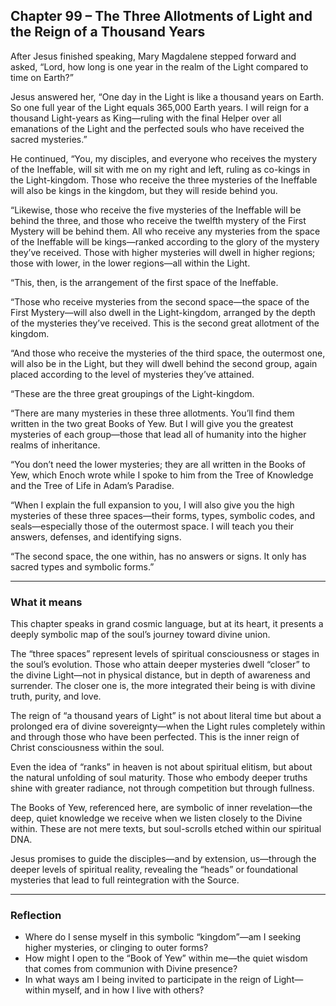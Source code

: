 ## Chapter 99 – The Three Allotments of Light and the Reign of a Thousand Years

After Jesus finished speaking, Mary Magdalene stepped forward and asked, “Lord, how long is one year in the realm of the Light compared to time on Earth?”

Jesus answered her, “One day in the Light is like a thousand years on Earth. So one full year of the Light equals 365,000 Earth years. I will reign for a thousand Light-years as King—ruling with the final Helper over all emanations of the Light and the perfected souls who have received the sacred mysteries.”

He continued, “You, my disciples, and everyone who receives the mystery of the Ineffable, will sit with me on my right and left, ruling as co-kings in the Light-kingdom. Those who receive the three mysteries of the Ineffable will also be kings in the kingdom, but they will reside behind you. 

“Likewise, those who receive the five mysteries of the Ineffable will be behind the three, and those who receive the twelfth mystery of the First Mystery will be behind them. All who receive any mysteries from the space of the Ineffable will be kings—ranked according to the glory of the mystery they’ve received. Those with higher mysteries will dwell in higher regions; those with lower, in the lower regions—all within the Light.

“This, then, is the arrangement of the first space of the Ineffable.

“Those who receive mysteries from the second space—the space of the First Mystery—will also dwell in the Light-kingdom, arranged by the depth of the mysteries they’ve received. This is the second great allotment of the kingdom.

“And those who receive the mysteries of the third space, the outermost one, will also be in the Light, but they will dwell behind the second group, again placed according to the level of mysteries they’ve attained.

“These are the three great groupings of the Light-kingdom.

“There are many mysteries in these three allotments. You’ll find them written in the two great Books of Yew. But I will give you the greatest mysteries of each group—those that lead all of humanity into the higher realms of inheritance.

“You don’t need the lower mysteries; they are all written in the Books of Yew, which Enoch wrote while I spoke to him from the Tree of Knowledge and the Tree of Life in Adam’s Paradise.

“When I explain the full expansion to you, I will also give you the high mysteries of these three spaces—their forms, types, symbolic codes, and seals—especially those of the outermost space. I will teach you their answers, defenses, and identifying signs.

“The second space, the one within, has no answers or signs. It only has sacred types and symbolic forms.”

---

### What it means

This chapter speaks in grand cosmic language, but at its heart, it presents a deeply symbolic map of the soul’s journey toward divine union.

The “three spaces” represent levels of spiritual consciousness or stages in the soul’s evolution. Those who attain deeper mysteries dwell “closer” to the divine Light—not in physical distance, but in depth of awareness and surrender. The closer one is, the more integrated their being is with divine truth, purity, and love.

The reign of “a thousand years of Light” is not about literal time but about a prolonged era of divine sovereignty—when the Light rules completely within and through those who have been perfected. This is the inner reign of Christ consciousness within the soul.

Even the idea of “ranks” in heaven is not about spiritual elitism, but about the natural unfolding of soul maturity. Those who embody deeper truths shine with greater radiance, not through competition but through fullness.

The Books of Yew, referenced here, are symbolic of inner revelation—the deep, quiet knowledge we receive when we listen closely to the Divine within. These are not mere texts, but soul-scrolls etched within our spiritual DNA.

Jesus promises to guide the disciples—and by extension, us—through the deeper levels of spiritual reality, revealing the “heads” or foundational mysteries that lead to full reintegration with the Source.

---

### Reflection

* Where do I sense myself in this symbolic “kingdom”—am I seeking higher mysteries, or clinging to outer forms?
* How might I open to the “Book of Yew” within me—the quiet wisdom that comes from communion with Divine presence?
* In what ways am I being invited to participate in the reign of Light—within myself, and in how I live with others?
